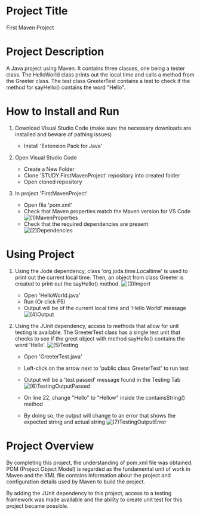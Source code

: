 # Project Title
First Maven Project 

# Project Description 
A Java project using Maven. It contains three classes, one being a tester class. 
The HelloWorld class prints out the local time and calls a method from 
the Greeter class. The test class GreeterTest contains a test to check if the method 
for sayHello() contains the word "Hello". 

# How to Install and Run 
1. Download Visual Studio Code (make sure the necessary downloads are installed and beware 
of pathing issues) 
    * Install 'Extension Pack for Java'
    
2. Open Visual Studio Code 
    * Create a New Folder 
    * Clone 'STUDY.FirstMavenProject' repository into created folder 
    * Open cloned repository 

3. In project 'FirstMavenProject' 
    * Open file 'pom.xml'
    * Check that Maven properties match the Maven version for VS Code 
![(1)MavenProperties](https://user-images.githubusercontent.com/34176263/227806409-35f3293b-5988-4c2b-960f-b024c9936d32.PNG)
    * Check that the required dependencies are present
![(2)Dependencies](https://user-images.githubusercontent.com/34176263/227806789-c0dc8af5-3a2c-4f02-915b-864be734d57b.PNG)
 
 
# Using Project 
1. Using the Jode dependency, class 'org.joda.time.Localtime' is used to print out the current local time. Then, an object from 
class Greeter is created to print out the sayHello() method. 
![(3)Import](https://user-images.githubusercontent.com/34176263/227807811-f181e505-9bda-4bcf-ad37-2e6dd9d782b5.PNG)
    * Open 'HelloWorld.java' 
    * Run (Or click F5) 
    * Output will be of the current local time and 'Hello World' message 
![(4)Output](https://user-images.githubusercontent.com/34176263/227807856-219bf6c1-e136-4bf9-b823-7dee38f44c3b.PNG)


2. Using the JUnit dependency, access to methods that allow for unit testing is available. The GreeterTest class has a single test unit 
that checks to see if the greet object with method sayHello() contains the word 'Hello'. 
![(5)Testing](https://user-images.githubusercontent.com/34176263/227808175-f255fb7f-fddb-40fa-8699-1bf481792953.PNG)
    * Open 'GreeterTest.java'
    * Left-click on the arrow next to 'public class GreeterTest' to run test 
    * Output will be a 'test passed' message found in the Testing Tab 
![(6)TestingOutputPassed](https://user-images.githubusercontent.com/34176263/227808814-afec7729-9b69-4652-ad34-defc591cd4a0.PNG)

    * On line 22, change "Hello" to "Hellow" inside the containsString() method
    * By doing so, the output will change to an error that shows the expected string and actual string
![(7)TestingOutputError](https://user-images.githubusercontent.com/34176263/227809078-9e8e81d9-2d89-4d66-9bdd-81924d232f74.PNG)

# Project Overview 
By completing this project, the understanding of pom.xml file was obtained. POM (Project Object Model) is regarded as the 
fundamental unit of work in Maven and the XML file contains information about the project and configuration details used 
by Maven to build the project. 

By adding the JUnit dependency to this project, access to a testing framework was made available and the ability to create 
unit test for this project became possible. 
    
